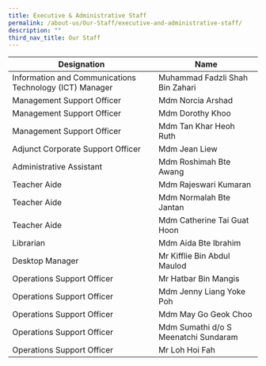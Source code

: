 ```yaml
---
title: Executive & Administrative Staff
permalink: /about-us/Our-Staff/executive-and-administrative-staff/
description: ""
third_nav_title: Our Staff
---
```

| Designation | Name |
| -------- | -------- |
| Information and Communications Technology (ICT) Manager | Muhammad Fadzli Shah Bin Zahari |
| Management Support Officer | Mdm Norcia Arshad |
| Management Support Officer | Mdm Dorothy Khoo |
| Management Support Officer | Mdm Tan Khar Heoh Ruth |
| Adjunct Corporate Support Officer | Mdm Jean Liew |
| Administrative Assistant | Mdm Roshimah Bte Awang |
| Teacher Aide | Mdm Rajeswari Kumaran |
| Teacher Aide | Mdm Normalah Bte Jantan |
| Teacher Aide | Mdm Catherine Tai Guat Hoon |
| Librarian | Mdm Aida Bte Ibrahim |
| Desktop Manager | Mr Kifflie Bin Abdul Maulod |
| Operations Support Officer | Mr Hatbar Bin Mangis |
| Operations Support Officer | Mdm Jenny Liang Yoke Poh |
| Operations Support Officer | Mdm May Go Geok Choo |
| Operations Support Officer | Mdm Sumathi d/o S Meenatchi Sundaram |
| Operations Support Officer | Mr Loh Hoi Fah |